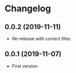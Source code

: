 Changelog
=========

0.0.2 (2019-11-11)
------------------

* Re-release with correct files.


0.0.1 (2019-11-07)
------------------

* First version
